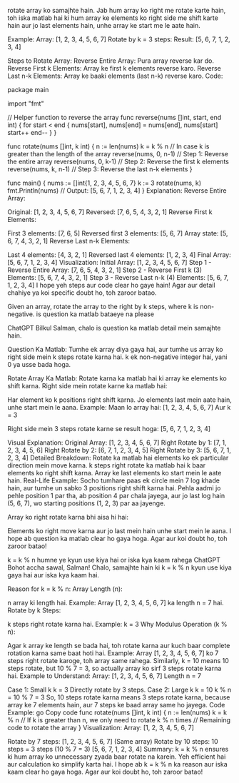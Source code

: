 rotate array ko samajhte hain. Jab hum array ko right me rotate karte hain, toh iska matlab hai ki hum array ke elements ko right side me shift karte hain aur jo last elements hain, unhe array ke start me le aate hain.

Example:
Array: [1, 2, 3, 4, 5, 6, 7]
Rotate by k = 3 steps: Result: [5, 6, 7, 1, 2, 3, 4]

Steps to Rotate Array:
Reverse Entire Array: Pura array reverse kar do.
Reverse First k Elements: Array ke first k elements reverse karo.
Reverse Last n-k Elements: Array ke baaki elements (last n-k) reverse karo.
Code:

package main

import "fmt"

// Helper function to reverse the array
func reverse(nums []int, start, end int) {
    for start < end {
        nums[start], nums[end] = nums[end], nums[start]
        start++
        end--
    }
}

func rotate(nums []int, k int) {
    n := len(nums)
    k = k % n // In case k is greater than the length of the array
    reverse(nums, 0, n-1)      // Step 1: Reverse the entire array
    reverse(nums, 0, k-1)      // Step 2: Reverse the first k elements
    reverse(nums, k, n-1)      // Step 3: Reverse the last n-k elements
}

func main() {
    nums := []int{1, 2, 3, 4, 5, 6, 7}
    k := 3
    rotate(nums, k)
    fmt.Println(nums) // Output: [5, 6, 7, 1, 2, 3, 4]
}
Explanation:
Reverse Entire Array:

Original: [1, 2, 3, 4, 5, 6, 7]
Reversed: [7, 6, 5, 4, 3, 2, 1]
Reverse First k Elements:

First 3 elements: [7, 6, 5]
Reversed first 3 elements: [5, 6, 7]
Array state: [5, 6, 7, 4, 3, 2, 1]
Reverse Last n-k Elements:

Last 4 elements: [4, 3, 2, 1]
Reversed last 4 elements: [1, 2, 3, 4]
Final Array: [5, 6, 7, 1, 2, 3, 4]
Visualization:
Initial Array: [1, 2, 3, 4, 5, 6, 7]
Step 1 - Reverse Entire Array: [7, 6, 5, 4, 3, 2, 1]
Step 2 - Reverse First k (3) Elements: [5, 6, 7, 4, 3, 2, 1]
Step 3 - Reverse Last n-k (4) Elements: [5, 6, 7, 1, 2, 3, 4]
I hope yeh steps aur code clear ho gaye hain! Agar aur detail chahiye ya koi specific doubt ho, toh zaroor batao.

Given an array, rotate the array to the right by k steps, where k is non-negative.
is question ka matlab bataeye na please

ChatGPT
Bilkul Salman, chalo is question ka matlab detail mein samajhte hain.

Question Ka Matlab:
Tumhe ek array diya gaya hai, aur tumhe us array ko right side mein k steps rotate karna hai. k ek non-negative integer hai, yani 0 ya usse bada hoga.

Rotate Array Ka Matlab:
Rotate karna ka matlab hai ki array ke elements ko shift karna. Right side mein rotate karne ka matlab hai:

Har element ko k positions right shift karna.
Jo elements last mein aate hain, unhe start mein le aana.
Example:
Maan lo array hai: [1, 2, 3, 4, 5, 6, 7]
Aur k = 3

Right side mein 3 steps rotate karne se result hoga: [5, 6, 7, 1, 2, 3, 4]

Visual Explanation:
Original Array: [1, 2, 3, 4, 5, 6, 7]
Right Rotate by 1: [7, 1, 2, 3, 4, 5, 6]
Right Rotate by 2: [6, 7, 1, 2, 3, 4, 5]
Right Rotate by 3: [5, 6, 7, 1, 2, 3, 4]
Detailed Breakdown:
Rotate ka matlab hai elements ko ek particular direction mein move karna.
k steps right rotate ka matlab hai k baar elements ko right shift karna.
Array ke last elements ko start mein le aate hain.
Real-Life Example:
Socho tumhare paas ek circle mein 7 log khade hain, aur tumhe un sabko 3 positions right shift karna hai. Pehla aadmi jo pehle position 1 par tha, ab position 4 par chala jayega, aur jo last log hain (5, 6, 7), wo starting positions (1, 2, 3) par aa jayenge.

Array ko right rotate karna bhi aisa hi hai:

Elements ko right move karna aur jo last mein hain unhe start mein le aana.
I hope ab question ka matlab clear ho gaya hoga. Agar aur koi doubt ho, toh zaroor batao!

 k = k % n 
humne ye kyun use kiya hai or iska kya kaam rahega
ChatGPT
Bohot accha sawal, Salman! Chalo, samajhte hain ki k = k % n kyun use kiya gaya hai aur iska kya kaam hai.

Reason for k = k % n:
Array Length (n):

n array ki length hai.
Example: Array [1, 2, 3, 4, 5, 6, 7] ka length n = 7 hai.
Rotate by k Steps:

k steps right rotate karna hai.
Example: k = 3
Why Modulus Operation (k % n):

Agar k array ke length se bada hai, toh rotate karna aur kuch baar complete rotation karna same baat hoti hai.
Example: Array [1, 2, 3, 4, 5, 6, 7] ko 7 steps right rotate karoge, toh array same rahega.
Similarly, k = 10 means 10 steps rotate, but 10 % 7 = 3, so actually array ko sirf 3 steps rotate karna hai.
Example to Understand:
Array: [1, 2, 3, 4, 5, 6, 7]
Length n = 7

Case 1: Small k
k = 3
Directly rotate by 3 steps.
Case 2: Large k
k = 10
k % n = 10 % 7 = 3
So, 10 steps rotate karna means 3 steps rotate karna, because array ke 7 elements hain, aur 7 steps ke baad array same ho jayega.
Code Example:
go
Copy code
func rotate(nums []int, k int) {
    n := len(nums)
    k = k % n // If k is greater than n, we only need to rotate k % n times
    // Remaining code to rotate the array
}
Visualization:
Array: [1, 2, 3, 4, 5, 6, 7]

Rotate by 7 steps: [1, 2, 3, 4, 5, 6, 7] (Same array)
Rotate by 10 steps:
10 steps = 3 steps (10 % 7 = 3)
[5, 6, 7, 1, 2, 3, 4]
Summary:
k = k % n ensures ki hum array ko unnecessary zyada baar rotate na karein.
Yeh efficient hai aur calculation ko simplify karta hai.
I hope ab k = k % n ka reason aur iska kaam clear ho gaya hoga. Agar aur koi doubt ho, toh zaroor batao!